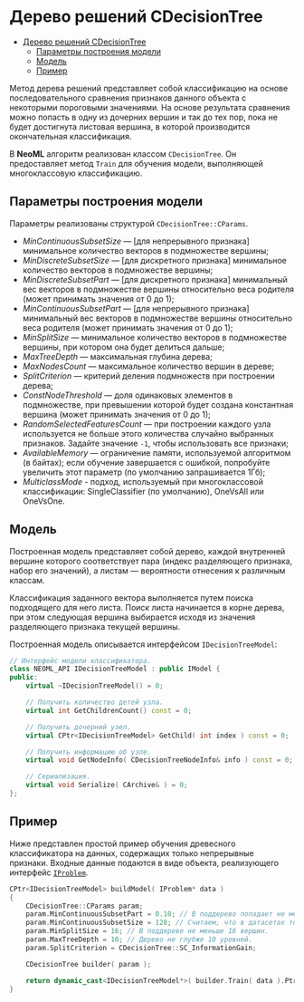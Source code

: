 # Дерево решений CDecisionTree

<!-- TOC -->

- [Дерево решений CDecisionTree](#дерево-решений-cdecisionTree)
	- [Параметры построения модели](#параметры-построения-модели)
	- [Модель](#модель)
	- [Пример](#пример)

<!-- /TOC -->

Метод дерева решений представляет собой классификацию на основе последовательного сравнения признаков данного объекта с некоторыми пороговыми значениями. На основе результата сравнения можно попасть в одну из дочерних вершин и так до тех пор, пока не будет достигнута листовая вершина, в которой производится окончательная классификация.

В **NeoML** алгоритм реализован классом `CDecisionTree`. Он предоставляет метод `Train` для обучения модели, выполняющей многоклассовую классификацию.

## Параметры построения модели

Параметры реализованы структурой `CDecisionTree::CParams`.

- *MinContinuousSubsetSize* — [для непрерывного признака] минимальное количество векторов в подмножестве вершины;
- *MinDiscreteSubsetSize* — [для дискретного признака] минимальное количество векторов в подмножестве вершины;
- *MinDiscreteSubsetPart* — [для дискретного признака] минимальный вес векторов в подмножестве вершины относительно веса родителя (может принимать значения от 0 до 1);
- *MinContinuousSubsetPart* — [для непрерывного признака] минимальный вес векторов в подмножестве вершины относительно веса родителя (может принимать значения от 0 до 1);
- *MinSplitSize* — минимальное количество векторов в подмножестве вершины, при котором она будет делиться дальше;
- *MaxTreeDepth* — максимальная глубина дерева;
- *MaxNodesCount* — максимальное количество вершин в дереве;
- *SplitCriterion* — критерий деления подмножеств при построении дерева;
- *ConstNodeThreshold* — доля одинаковых элементов в подмножестве, при превышении которой будет создана константная вершина (может принимать значения от 0 до 1);
- *RandomSelectedFeaturesCount* — при построении каждого узла используется не больше этого количества случайно выбранных признаков. Задайте значение `-1`, чтобы использовать все признаки;
- *AvailableMemory* — ограничение памяти, используемой алгоритмом (в байтах); если обучение завершается с ошибкой, попробуйте увеличить этот параметр (по умолчанию запрашивается 1Гб);
- *MulticlassMode* - подход, используемый при многоклассовой классификации: SingleClassifier (по умолчанию), OneVsAll или OneVsOne.

## Модель

Построенная модель представляет собой дерево, каждой внутренней вершине которого соответствует пара (индекс разделяющего признака, набор его значений), а листам — вероятности отнесения к различным классам.

Классификация заданного вектора выполняется путем поиска подходящего для него листа. Поиск листа начинается в корне дерева, при этом следующая вершина выбирается исходя из значения разделяющего признака текущей вершины.

Построенная модель описывается интерфейсом `IDecisionTreeModel`:

```c++
// Интерфейс модели классификатора.
class NEOML_API IDecisionTreeModel : public IModel {
public:
	virtual ~IDecisionTreeModel() = 0;

	// Получить количество детей узла.
	virtual int GetChildrenCount() const = 0;

	// Получить дочерний узел.
	virtual CPtr<IDecisionTreeModel> GetChild( int index ) const = 0;

	// Получить информацию об узле.
	virtual void GetNodeInfo( CDecisionTreeNodeInfo& info ) const = 0;

	// Сериализация.
	virtual void Serialize( CArchive& ) = 0;
};
```

## Пример

Ниже представлен простой пример обучения древесного классификатора на данных, содержащих только непрерывные признаки. Входные данные подаются в виде объекта, реализующего интерфейс [`IProblem`](Problems.md).

```c++
CPtr<IDecisionTreeModel> buildModel( IProblem* data )
{
	CDecisionTree::CParams param;
	param.MinContinuousSubsetPart = 0.10; // В поддерево попадает не меньше 10% вершин.
	param.MinContinuousSubsetSize = 128; // Считаем, что в датасетах только непрерывные признаки.
	param.MinSplitSize = 16; // В поддереве не меньше 16 вершин.
	param.MaxTreeDepth = 10; // Дерево не глубже 10 уровней.
	param.SplitCriterion = CDecisionTree::SC_InformationGain;

	CDecisionTree builder( param );

	return dynamic_cast<IDecisionTreeModel*>( builder.Train( data ).Ptr() );
}
```